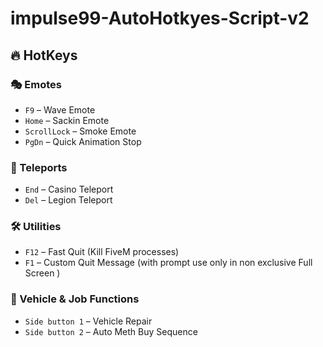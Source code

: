 # impulse99-AutoHotkyes-Script-v2
## 🔥 HotKeys

### 🎭 Emotes
- `F9` – Wave Emote
- `Home` – Sackin Emote
- `ScrollLock` – Smoke Emote
- `PgDn` – Quick Animation Stop

### 📍 Teleports
- `End` – Casino Teleport
- `Del` – Legion Teleport

### 🛠️ Utilities
- `F12` – Fast Quit (Kill FiveM processes)
- `F1` – Custom Quit Message (with prompt use only in non exclusive Full Screen )

### 🚗 Vehicle & Job Functions
- `Side button 1` – Vehicle Repair
- `Side button 2` – Auto Meth Buy Sequence


